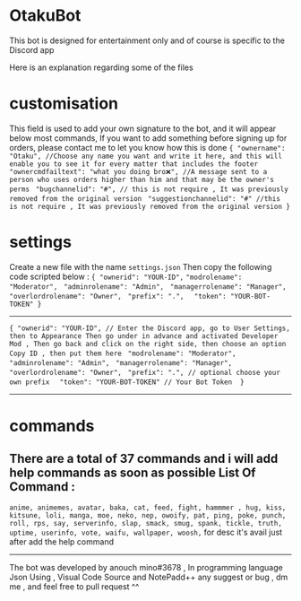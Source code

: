 # OtakuBot
This bot is designed for entertainment only and of course is specific to the Discord app

Here is an explanation regarding some of the files

# customisation
This field is used to add your own signature to the bot, and it will appear below most commands, If you want to add something before signing up for orders, please contact me to let you know how this is done
`{
    "ownername": "Otaku", //Choose any name you want and write it here, and this will enable you to see it for every matter that includes the footer`
   ` "ownercmdfailtext": "what you doing bro❌", //A message sent to a person who uses orders higher than him and that may be the owner's perms `
   ` "bugchannelid": "#", // this is not require , It was previously removed from the original version`
   ` "suggestionchannelid": "#" //this is not require , It was previously removed from the original version
}`

# settings
Create a new file with the name `settings.json`
Then copy the following code scripted below :
`{
    "ownerid": "YOUR-ID",`
    `"modrolename": "Moderator",`
   ` "adminrolename": "Admin",`
   ` "managerrolename": "Manager",`
   ` "overlordrolename": "Owner",`
   ` "prefix": ".",`
  `  "token": "YOUR-BOT-TOKEN"
}`

- - - - - - - 
`{
    "ownerid": "YOUR-ID", // Enter the Discord app, go to User Settings, then to Appearance Then go under in advance and activated Developer Mod , Then go back and click on the right side, then choose an option Copy ID , then put them here`
   ` "modrolename": "Moderator",`
   ` "adminrolename": "Admin",`
   ` "managerrolename": "Manager",`
  `  "overlordrolename": "Owner",`
  `  "prefix": ".", // optional choose your own prefix `
  `  "token": "YOUR-BOT-TOKEN" // Your Bot Token 
}`
- - - - - - -
# commands
There are a total of 37 commands and i will add help commands as soon as possible
List Of Command :
------
`
anime,
animemes,
avatar,
baka,
cat,
feed,
fight,
hammmer ,
hug,
kiss,
kitsune,
loli,
manga,
moe,
neko,
nep,
owoify,
pat,
ping,
poke,
punch,
roll,
rps,
say,
serverinfo,
slap,
smack,
smug,
spank,
tickle,
truth,
uptime,
userinfo,
vote,
waifu,
wallpaper,
woosh,
`
for desc it's avail just after add the help command
- - - - - - - -
The bot was developed by anouch mino#3678 , In programming language Json 
Using , Visual Code Source and NotePadd++
any suggest or bug , dm me , and feel free to pull request ^^
